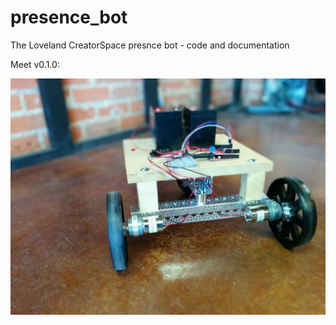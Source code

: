 presence_bot
============

The Loveland CreatorSpace presnce bot - code and documentation

Meet v0.1.0: 

![Presence Bot v0.1.0 (image)](https://github.com/lovelandcreatorspace/presence_bot/blob/master/doc/images/presence_bot_v_0.1.jpg?raw=true)
